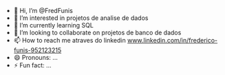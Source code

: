 - 👋 Hi, I’m @FredFunis
- 👀 I’m interested in projetos de analise de dados
- 🌱 I’m currently learning SQL
- 💞️ I’m looking to collaborate on projetos de banco de dados
- 📫 How to reach me atraves do linkedin www.linkedin.com/in/frederico-funis-952123215
- 😄 Pronouns: ...
- ⚡ Fun fact: ...

<!---
FredFunis/FredFunis is a ✨ special ✨ repository because its `README.md` (this file) appears on your GitHub profile.
You can click the Preview link to take a look at your changes.
--->
